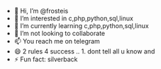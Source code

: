 - 👋 Hi, I’m @frosteis
- 👀 I’m interested in c,php,python,sql,linux
- 🌱 I’m currently learning c,php,python,sql,linux
- 💞️ I’m not looking to collaborate 
- 📫 You reach me on telegram 
- 😄 2 rules 4 success .. 1. dont tell all u know and 
- ⚡ Fun fact: silverback

<!---
frosteis/frosteis is a ✨ special ✨ repository because its `README.md` (this file) appears on your GitHub profile.
You can click the Preview link to take a look at your changes.
--->
